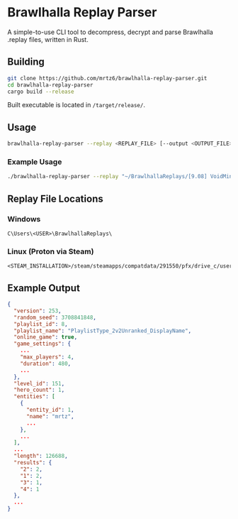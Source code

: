 # Brawlhalla Replay Parser
A simple-to-use CLI tool to decompress, decrypt and parse Brawlhalla .replay files, written in Rust.

## Building
```bash
git clone https://github.com/mrtz6/brawlhalla-replay-parser.git
cd brawlhalla-replay-parser
cargo build --release
```
Built executable is located in `/target/release/`.

## Usage
```bash
brawlhalla-replay-parser --replay <REPLAY_FILE> [--output <OUTPUT_FILE>]
```

### Example Usage
```bash
./brawlhalla-replay-parser --replay "~/BrawlhallaReplays/[9.08] VoidMinor (4).replay" --output void_minor_replay.json
```
## Replay File Locations

### Windows
```
C\Users\<USER>\BrawlhallaReplays\
```

### Linux (Proton via Steam)
```
<STEAM_INSTALLATION>/steam/steamapps/compatdata/291550/pfx/drive_c/users/steamuser/BrawlhallaReplays/
```
## Example Output
```json
{
  "version": 253,
  "random_seed": 3708841848,
  "playlist_id": 8,
  "playlist_name": "PlaylistType_2v2Unranked_DisplayName",
  "online_game": true,
  "game_settings": {
    ...
    "max_players": 4,
    "duration": 480,
    ...
  },
  "level_id": 151,
  "hero_count": 1,
  "entities": [
    {
      "entity_id": 1,
      "name": "mrtz",
      ...
    },
    ...
  ],
  ...
  "length": 126688,
  "results": {
    "2": 2,
    "1": 2,
    "3": 1,
    "4": 1
  },
  ...
}
```
